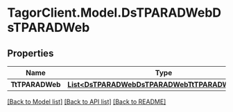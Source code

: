 # TagorClient.Model.DsTPARADWebDsTPARADWeb

## Properties

Name | Type | Description | Notes
------------ | ------------- | ------------- | -------------
**TtTPARADWeb** | [**List&lt;DsTPARADWebDsTPARADWebTtTPARADWebInner&gt;**](DsTPARADWebDsTPARADWebTtTPARADWebInner.md) |  | [optional] 

[[Back to Model list]](../README.md#documentation-for-models) [[Back to API list]](../README.md#documentation-for-api-endpoints) [[Back to README]](../README.md)

